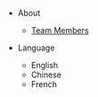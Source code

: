 <!-- navbar docs/_navbar.md -->
- About
  - [Team Members](navbar/Team/members.md) 
    
- Language 
  - English
  - Chinese
  - French